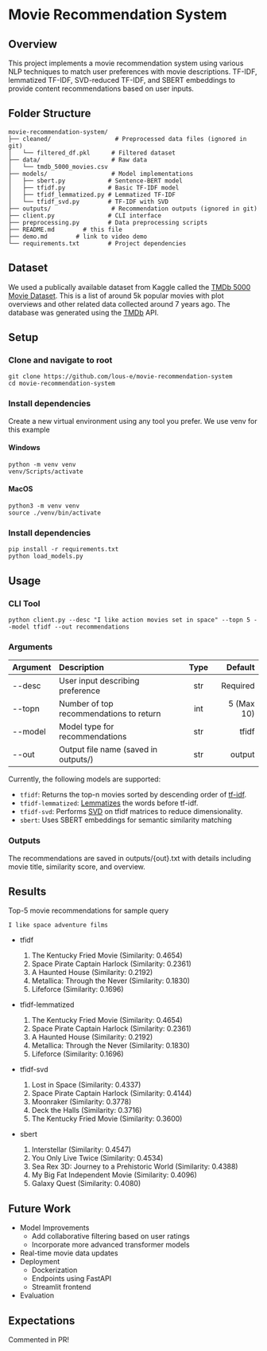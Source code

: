 # Movie Recommendation System

## Overview

This project implements a movie recommendation system using various NLP techniques to match user preferences with movie descriptions. TF-IDF, lemmatized TF-IDF, SVD-reduced TF-IDF, and SBERT embeddings to provide content recommendations based on user inputs.

## Folder Structure
```
movie-recommendation-system/
├── cleaned/                  # Preprocessed data files (ignored in git)
│   └── filtered_df.pkl      # Filtered dataset
├── data/                    # Raw data 
│   └── tmdb_5000_movies.csv
├── models/                  # Model implementations
│   ├── sbert.py            # Sentence-BERT model
│   ├── tfidf.py            # Basic TF-IDF model
│   ├── tfidf_lemmatized.py # Lemmatized TF-IDF
│   └── tfidf_svd.py        # TF-IDF with SVD
├── outputs/                 # Recommendation outputs (ignored in git)
├── client.py               # CLI interface
├── preprocessing.py        # Data preprocessing scripts
├── README.md        # this file
├── demo.md        # link to video demo
└── requirements.txt        # Project dependencies
```

## Dataset
We used a publically available dataset from Kaggle called the [TMDb 5000 Movie Dataset](https://www.kaggle.com/datasets/tmdb/tmdb-movie-metadata?select=tmdb_5000_movies.csv). This is a list of around 5k popular movies with plot overviews and other related data collected around 7 years ago. The database was generated using the [TMDb](https://www.themoviedb.org/) API.

## Setup
### Clone and navigate to root
```{bash}
git clone https://github.com/lous-e/movie-recommendation-system
cd movie-recommendation-system
```
### Install dependencies
Create a new virtual environment using any tool you prefer. We use venv for this example

#### Windows
```{bash}
python -m venv venv
venv/Scripts/activate
```
#### MacOS
```{bash}
python3 -m venv venv
source ./venv/bin/activate
```
### Install dependencies
```{bash}
pip install -r requirements.txt
python load_models.py
```

## Usage
### CLI Tool
```{bash}
python client.py --desc "I like action movies set in space" --topn 5 --model tfidf --out recommendations
```
### Arguments
| Argument        | Description           | Type  | Default
| ------------- |:-------------| :-----:| -----:
| --desc      | User input describing preference | str | Required
| --topn      | Number of top recommendations to return      |   int | 5 (Max 10)
| --model | Model type for recommendations      |   str | tfidf
| --out | Output file name (saved in outputs/)      |    str | output

Currently, the following models are supported:
- ```tfidf```: Returns the top-n movies sorted by descending order of [tf-idf](https://en.wikipedia.org/wiki/Tf%E2%80%93idf).
- ```tfidf-lemmatized```: [Lemmatizes](https://en.wikipedia.org/wiki/Lemmatization) the words before tf-idf.
- ```tfidf-svd```: Performs [SVD](https://en.wikipedia.org/wiki/Singular_value_decomposition) on tfidf matrices to reduce dimensionality.
- ```sbert```: Uses SBERT embeddings for semantic similarity matching

### Outputs
The recommendations are saved in outputs/{out}.txt with details including movie title, similarity score, and overview.

## Results
Top-5 movie recommendations for sample query

```
I like space adventure films
```

- tfidf
    1. The Kentucky Fried Movie (Similarity: 0.4654)
    2. Space Pirate Captain Harlock (Similarity: 0.2361)
    3. A Haunted House (Similarity: 0.2192)
    4. Metallica: Through the Never (Similarity: 0.1830)
    5. Lifeforce (Similarity: 0.1696)

- tfidf-lemmatized
    1. The Kentucky Fried Movie (Similarity: 0.4654)
    2. Space Pirate Captain Harlock (Similarity: 0.2361)
    3. A Haunted House (Similarity: 0.2192)
    4. Metallica: Through the Never (Similarity: 0.1830)
    5. Lifeforce (Similarity: 0.1696)

- tfidf-svd
    1. Lost in Space (Similarity: 0.4337)
    2. Space Pirate Captain Harlock (Similarity: 0.4144)
    3. Moonraker (Similarity: 0.3778)
    4. Deck the Halls (Similarity: 0.3716)
    5. The Kentucky Fried Movie (Similarity: 0.3600)

- sbert
    1. Interstellar (Similarity: 0.4547)
    2. You Only Live Twice (Similarity: 0.4534)
    3. Sea Rex 3D: Journey to a Prehistoric World (Similarity: 0.4388)
    4. My Big Fat Independent Movie (Similarity: 0.4096)
    5. Galaxy Quest (Similarity: 0.4080)

## Future Work
- Model Improvements
    - Add collaborative filtering based on user ratings
    - Incorporate more advanced transformer models
- Real-time movie data updates
- Deployment
    - Dockerization
    - Endpoints using FastAPI
    - Streamlit frontend
- Evaluation

## Expectations
Commented in PR!